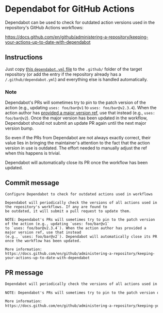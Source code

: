 # Dependabot for GitHub Actions

Dependabot can be used to check for outdated action versions used in the repository's GitHub Actions workflows:

https://docs.github.com/en/github/administering-a-repository/keeping-your-actions-up-to-date-with-dependabot

## Instructions

Just copy [this `dependabot.yml` file](dependabot.yml) to the `.github/` folder of the target repository (or add the entry if the repository already has a `/.github/dependabot.yml`) and everything else is handled automatically.

### Note

Dependabot's PRs will sometimes try to pin to the patch version of the action (e.g., updating `uses: foo/bar@v1` to `uses: foo/bar@v2.3.4`). When the action author has [provided a major version ref](https://docs.github.com/en/actions/creating-actions/about-actions#using-release-management-for-actions), use that instead (e.g., `uses: foo/bar@v2`). Once the major version has been updated in the workflow, Dependabot should not submit an update PR again until the next major version bump.

So even if the PRs from Dependabot are not always exactly correct, their value lies in bringing the maintainer's attention to the fact that the action version in use is outdated. The effort needed to manually adjust the ref when this happens is trivial.

Dependabot will automatically close its PR once the workflow has been updated.

## Commit message

```
Configure Dependabot to check for outdated actions used in workflows

Dependabot will periodically check the versions of all actions used in the repository's workflows. If any are found to
be outdated, it will submit a pull request to update them.

NOTE: Dependabot's PRs will sometimes try to pin to the patch version of the action (e.g., updating `uses: foo/bar@v1`
to `uses: foo/bar@v2.3.4`). When the action author has provided a major version ref, use that instead
(e.g., `uses: foo/bar@v2`). Dependabot will automatically close its PR once the workflow has been updated.

More information:
https://docs.github.com/en/github/administering-a-repository/keeping-your-actions-up-to-date-with-dependabot
```

## PR message

```Markdown
Dependabot will periodically check the versions of all actions used in the repository's workflows. If any are found to be outdated, it will submit a pull request to update them.

NOTE: Dependabot's PRs will sometimes try to pin to the patch version of the action (e.g., updating `uses: foo/bar@v1` to `uses: foo/bar@v2.3.4`). When the action author has [provided a major version ref](https://docs.github.com/en/actions/creating-actions/about-actions#using-release-management-for-actions), use that instead (e.g., `uses: foo/bar@v2`). Once the major version has been updated in the workflow, Dependabot should not submit an update PR again until the next major version bump. So even if the PRs from Dependabot are not always exactly correct, their value lies in bringing the maintainer's attention to the fact that the action version in use is outdated. Dependabot will automatically close its PR once the workflow has been updated.

More information:
https://docs.github.com/en/github/administering-a-repository/keeping-your-actions-up-to-date-with-dependabot
```
